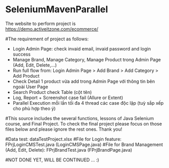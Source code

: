 # SeleniumMavenParallel

The website to perform project is https://demo.activeitzone.com/ecommerce/

#The requirement of project as follows:

- Login Admin Page: check invaid email, invaid password and login success
- Manage Brand, Manage Category, Manage Product trong Admin Page (Add, Edit, Delete,...)
- Run full flow from: Login Admin Page > Add Brand > Add Category > Add Product
- Check Detail 1 product vừa add trong Admin Page với thông tin bên ngoài User Page
- Search Product check Table (cột tên)
- Log, Report + Screenshot case fail (Allure or Extent)
- Parallel Execution mỗi lần tối đa 4 thread các case độc lập (tuỳ sắp xếp cho phù hợp theo ý)

#This source includes the several functions, lessons of Java Selenium course, and Final Project. To check the
final project please focus on those files below and please ignore the rest ones. Thank you!

#Data test: dataTestProject.xlsx
#File for Login feature: FPrjLoginCMSTest.java (LoginCMSPage.java)
#File for Brand Management (Add, Edit, Delete): FPrjBrandTest.java (FPrjBrandPage.java)

#NOT DONE YET, WILL BE CONTINUED ... :)
